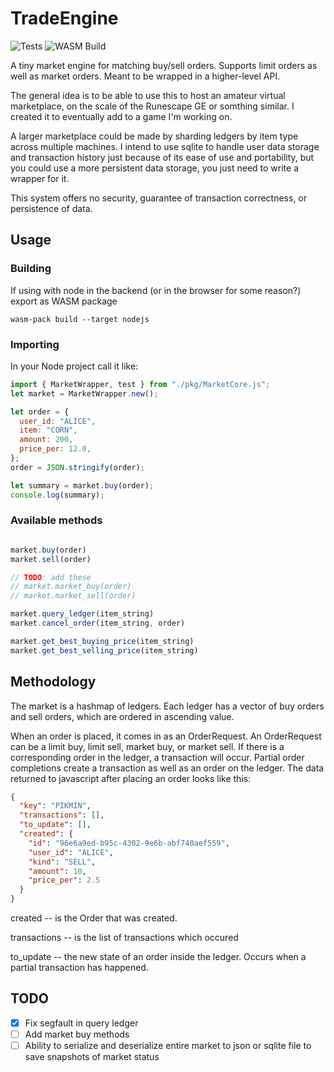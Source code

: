 # TradeEngine

![Tests](https://github.com/pickles976/TradeEngine/actions/workflows/test.yaml/badge.svg)
![WASM Build](https://github.com/pickles976/TradeEngine/actions/workflows/build.yaml/badge.svg)

A tiny market engine for matching buy/sell orders. Supports limit orders as well as market orders. Meant to be wrapped in a higher-level API. 

The general idea is to be able to use this to host an amateur virtual marketplace, on the scale of the Runescape GE or somthing similar. I created it to eventually add to a game I'm working on.

A larger marketplace could be made by sharding ledgers by item type across multiple machines. I intend to use sqlite to handle user data storage and transaction history just because of its ease of use and portability, but you could use a more persistent data storage, you just need to write a wrapper for it.

This system offers no security, guarantee of transaction correctness, or persistence of data.


## Usage

### Building

If using with node in the backend (or in the browser for some reason?) export as WASM package

```shell
wasm-pack build --target nodejs
```

### Importing

In your Node project call it like:

```javascript
import { MarketWrapper, test } from "./pkg/MarketCore.js";
let market = MarketWrapper.new();

let order = {
  user_id: "ALICE",
  item: "CORN",
  amount: 200,
  price_per: 12.0,
};
order = JSON.stringify(order);

let summary = market.buy(order);
console.log(summary);
```

### Available methods

```javascript

market.buy(order)
market.sell(order)

// TODO: add these
// market.market_buy(order)
// market.market_sell(order)

market.query_ledger(item_string)
market.cancel_order(item_string, order)

market.get_best_buying_price(item_string)
market.get_best_selling_price(item_string)


```


## Methodology

The market is a hashmap of ledgers. Each ledger has a vector of buy orders and sell orders, which are ordered in ascending value.

When an order is placed, it comes in as an OrderRequest. An OrderRequest can be a limit buy, limit sell, market buy, or market sell. If there is a corresponding order in the ledger, a transaction will occur. Partial order completions create a transaction as well as an order on the ledger. The data returned to javascript after placing an order looks like this:

```json
{
  "key": "PIKMIN",
  "transactions": [],
  "to_update": [],
  "created": {
    "id": "96e6a9ed-b95c-4302-9e6b-abf740aef559",
    "user_id": "ALICE",
    "kind": "SELL",
    "amount": 10,
    "price_per": 2.5
  }
}
```

created -- is the Order that was created.

transactions -- is the list of transactions which occured

to_update -- the new state of an order inside the ledger. Occurs when a partial transaction has happened.

## TODO

- [x] Fix segfault in query ledger
- [ ] Add market buy methods
- [ ] Ability to serialize and deserialize entire market to json or sqlite file to save snapshots of market status
